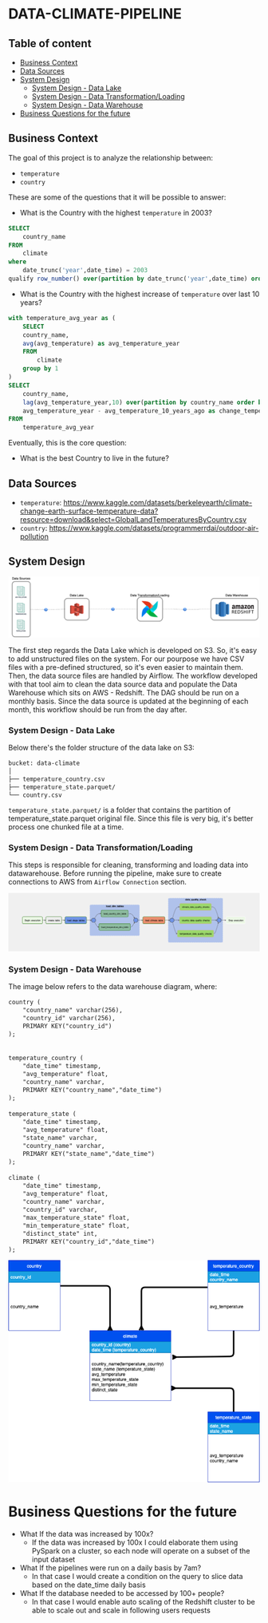 # DATA-CLIMATE-PIPELINE

## Table of content
- [Business Context](#business_context)
- [Data Sources](#data_sources)
- [System Design](#system_design)
    * [System Design - Data Lake](#system_design_data_lake)
    * [System Design - Data Transformation/Loading](#system_design_data_transformation)
    * [System Design - Data Warehouse](#system_design_data_warehouse)
- [Business Questions for the future](#business_questions_future)

<a name="business_context"/>

## Business Context
The goal of this project is to analyze the relationship between:
* `temperature`
* `country`

These are some of the questions that it will be possible to answer:
* What is the Country with the highest `temperature` in 2003?
```sql
SELECT 
    country_name
FROM 
    climate
where 
    date_trunc('year',date_time) = 2003
qualify row_number() over(partition by date_trunc('year',date_time) order by avg_temperature) = 1

```

* What is the Country with the highest increase of `temperature` over last 10 years?
```sql
with temperature_avg_year as (
    SELECT 
    country_name,
    avg(avg_temperature) as avg_temperature_year
    FROM 
        climate
    group by 1
)
SELECT 
    country_name,
    lag(avg_temperature_year,10) over(partition by country_name order by date_time asc) as avg_temperature_10_years_ago,
    avg_temperature_year - avg_temperature_10_years_ago as change_temperature_in_10_years
FROM 
    temperature_avg_year

```

Eventually, this is the core question:
* What is the best Country to live in the future?

<a name="data_sources"/>

## Data Sources
* `temperature`: https://www.kaggle.com/datasets/berkeleyearth/climate-change-earth-surface-temperature-data?resource=download&select=GlobalLandTemperaturesByCountry.csv
* `country`: https://www.kaggle.com/datasets/programmerrdai/outdoor-air-pollution

<a name="system_design"/>

## System Design
![alt](docs/images/data_climate_workflow.drawio.png)

The first step regards the Data Lake which is developed on S3. So, it's easy to add unstructured files on the system. For our pourpose we have CSV files with a pre-defined structured, so it's even easier to maintain them.
Then, the data source files are handled by Airflow. The workflow developed with that tool aim to clean the data source data and populate the Data Warehouse which sits on AWS - Redshift.
The DAG should be run on a monthly basis. Since the data source is updated at the beginning of each month, this workflow should be run from the day after.

<a name="system_design_data_lake"/>

### System Design - Data Lake
Below there's the folder structure of the data lake on S3:
```
bucket: data-climate
│
├── temperature_country.csv
├── temperature_state.parquet/
└── country.csv
```

`temperature_state.parquet/` is a folder that contains the partition of temperature_state.parquet original file. Since this file is very big, it's better process one chunked file at a time.

<a name="system_design_data_transformation"/>

### System Design - Data Transformation/Loading
This steps is responsible for cleaning, transforming and loading data into datawarehouse.
Before running the pipeline, make sure to create connections to AWS from `Airflow Connection` section.

![alt](docs/images/dag.png)



<a name="system_design_data_warehouse"/>

### System Design - Data Warehouse
The image below refers to the data warehouse diagram, where:

```
country (
	"country_name" varchar(256),
	"country_id" varchar(256),
    PRIMARY KEY("country_id")
);


temperature_country (
	"date_time" timestamp,
	"avg_temperature" float,
	"country_name" varchar,
	PRIMARY KEY("country_name","date_time")
);

temperature_state (
	"date_time" timestamp,
	"avg_temperature" float,
	"state_name" varchar,
	"country_name" varchar,
	PRIMARY KEY("state_name","date_time")
);

climate (
	"date_time" timestamp,
	"avg_temperature" float,
	"country_name" varchar,
	"country_id" varchar,
	"max_temperature_state" float,
	"min_temperature_state" float,
	"distinct_state" int,
	PRIMARY KEY("country_id","date_time")
);

```

![alt](docs/images/er.drawio.png)


<a name="business_questions_future"/>

# Business Questions for the future
* What If the data was increased by 100x?
    * If the data was increased by 100x I could elaborate them using PySpark on a cluster, so each node will operate on a subset of the input dataset
* What If the pipelines were run on a daily basis by 7am?
    * In that case I would create a condition on the query to slice data based on the date_time daily basis
* What If the database needed to be accessed by 100+ people?
    * In that case I would enable auto scaling of the Redshift cluster to be able to scale out and scale in following users requests